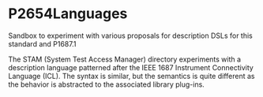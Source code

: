 # P2654Languages
Sandbox to experiment with various proposals for description DSLs for this standard and P1687.1

The STAM (System Test Access Manager) directory experiments with a description language patterned after the IEEE 1687 Instrument Connectivity Language (ICL).  The syntax is similar, but the semantics is quite different as the behavior is abstracted to the associated library plug-ins.